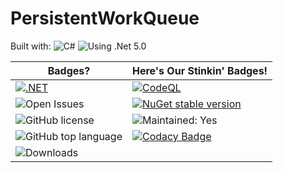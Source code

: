 # PersistentWorkQueue

Built with: ![C#](https://img.shields.io/badge/C%23-239120?style=for-the-badge&logo=c-sharp&logoColor=white)
![Using .Net 5.0](https://img.shields.io/badge/.NET-5C2D91?style=for-the-badge&logo=.net&logoColor=white)

| Badges? | Here's Our Stinkin' Badges! |
|---|---|
|[![.NET](https://github.com/gatewayprogrammingschool/PersistentWorkQueue/actions/workflows/dotnet.yml/badge.svg)](https://github.com/gatewayprogrammingschool/PersistentWorkQueue/actions/workflows/dotnet.yml)|[![CodeQL](https://github.com/gatewayprogrammingschool/PersistentWorkQueue/actions/workflows/codeql-analysis.yml/badge.svg)](https://github.com/gatewayprogrammingschool/PersistentWorkQueue/actions/workflows/codeql-analysis.yml)|
|![Open Issues](https://img.shields.io/github/issues/gatewayprogrammingschool/PersistentWorkQueue.svg)| [![NuGet stable version](https://badgen.net/nuget/v/PersistentWorkQueue)](https://www.nuget.org/packages/PersistentWorkQueue/)|
|![GitHub license](https://img.shields.io/github/license/gatewayprogrammingschool/PersistentWorkQueue.svg)|![Maintained: Yes](https://img.shields.io/badge/Maintained%3F-yes-green.svg)|
|![GitHub top language](https://img.shields.io/github/languages/top/gatewayprogrammingschool/PersistentWorkQueue?style=plastic)|[![Codacy Badge](https://api.codacy.com/project/badge/Grade/ec9ca1afc0c1435b993a543e186b6acf)](https://app.codacy.com/gh/gatewayprogrammingschool/PersistentWorkQueue?utm_source=github.com&utm_medium=referral&utm_content=gatewayprogrammingschool/PersistentWorkQueue&utm_campaign=Badge_Grade_Settings)|
|![Downloads](https://img.shields.io/github/downloads/gatewayprogrammingschool/PersistentWorkQueue/total)|
